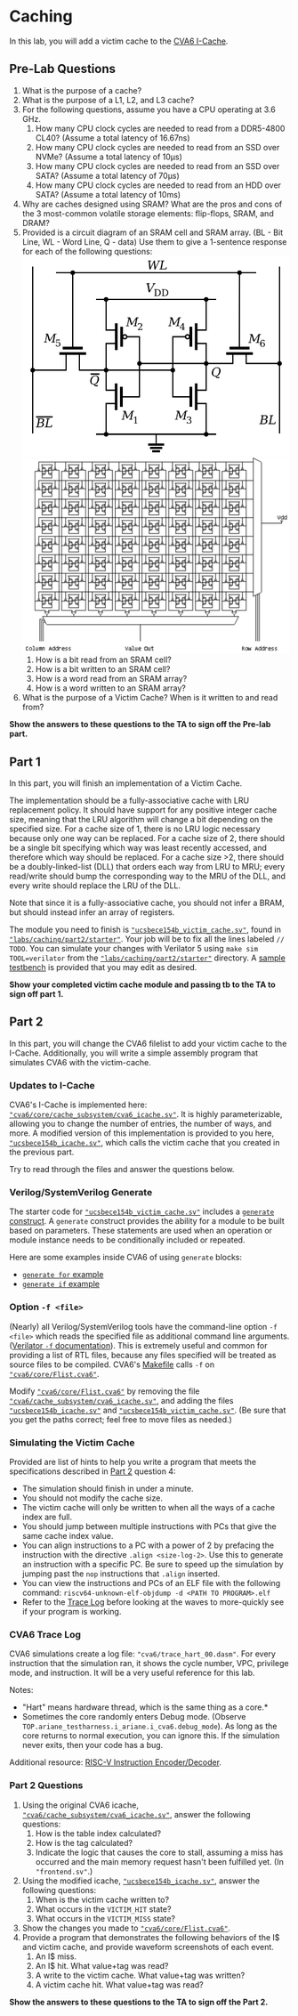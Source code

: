 
# Caching

In this lab, you will add a victim cache to the [CVA6 I-Cache](https://github.com/openhwgroup/cva6/blob/3d2ff00b1c958bbccab9189a00cbebeda84e067b/core/cache_subsystem/cva6_icache.sv).

## Pre-Lab Questions

1. What is the purpose of a cache?
2. What is the purpose of a L1, L2, and L3 cache?
3. For the following questions, assume you have a CPU operating at 3.6 GHz.
    1. How many CPU clock cycles are needed to read from a DDR5-4800 CL40? (Assume a total latency of 16.67ns)
    2. How many CPU clock cycles are needed to read from an SSD over NVMe? (Assume a total latency of 10&mu;s)
    3. How many CPU clock cycles are needed to read from an SSD over SATA? (Assume a total latency of 70&mu;s)
    4. How many CPU clock cycles are needed to read from an HDD over SATA? (Assume a total latency of 10ms)
4. Why are caches designed using SRAM? What are the pros and cons of the 3 most-common volatile storage elements: flip-flops, SRAM, and DRAM?
5. Provided is a circuit diagram of an SRAM cell and SRAM array. (BL - Bit Line, WL - Word Line, Q - data) Use them to give a 1-sentence response for each of the following questions:
    [![SRAM Cell 6T](./caching/figures/SRAM_Cell_6T.svg)](https://en.wikipedia.org/wiki/Static_random-access_memory)
    [![SRAM Array](./caching/figures/SRAM_Array.png)](http://www.barth-dev.de/knowledge-corner/digital-design/memory-array-architectures/)
    1. How is a bit read from an SRAM cell?
    2. How is a bit written to an SRAM cell?
    3. How is a word read from an SRAM array?
    4. How is a word written to an SRAM array?
6. What is the purpose of a Victim Cache? When is it written to and read from?

**Show the answers to these questions to the TA to sign off the Pre-lab part.**

## Part 1

In this part, you will finish an implementation of a Victim Cache.

The implementation should be a fully-associative cache with LRU replacement policy. It should have support for any positive integer cache size, meaning that the LRU algorithm will change a bit depending on the specified size. For a cache size of 1, there is no LRU logic necessary because only one way can be replaced. For a cache size of 2, there should be a single bit specifying which way was least recently accessed, and therefore which way should be replaced. For a cache size >2, there should be a doubly-linked-list (DLL) that orders each way from LRU to MRU; every read/write should bump the corresponding way to the MRU of the DLL, and every write should replace the LRU of the DLL.

Note that since it is a fully-associative cache, you should not infer a BRAM, but should instead infer an array of registers.

The module you need to finish is [`"ucsbece154b_victim_cache.sv"`](./caching/part2/starter/ucsbece154b_victim_cache.sv), found in [`"labs/caching/part2/starter"`](./caching/part2/starter/). Your job will be to fix all the lines labeled `// TODO`. You can simulate your changes with Verilator 5 using `make sim TOOL=verilator` from the [`"labs/caching/part2/starter"`](./caching/part2/starter/) directory. A [sample testbench](./caching/part2/starter/tb/victim_cache_tb.sv) is provided that you may edit as desired.

**Show your completed victim cache module and passing tb to the TA to sign off part 1.**

## Part 2

In this part, you will change the CVA6 filelist to add your victim cache to the I-Cache. Additionally, you will write a simple assembly program that simulates CVA6 with the victim-cache.

### Updates to I-Cache

CVA6's I-Cache is implemented here: [`"cva6/core/cache_subsystem/cva6_icache.sv"`](https://github.com/openhwgroup/cva6/blob/3d2ff00b1c958bbccab9189a00cbebeda84e067b/core/cache_subsystem/cva6_icache.sv). It is highly parameterizable, allowing you to change the number of entries, the number of ways, and more. A modified version of this implementation is provided to you here, [`"ucsbece154b_icache.sv"`](./caching/part2/ucsbece154b_icache.sv), which calls the victim cache that you created in the previous part.

Try to read through the files and answer the questions below.

### Verilog/SystemVerilog Generate

The starter code for [`"ucsbece154b_victim_cache.sv"`](./caching/part2/starter/ucsbece154b_victim_cache.sv) includes a [`generate` construct](https://www.chipverify.com/verilog/verilog-generate-block). A `generate` construct provides the ability for a module to be built based on parameters. These statements are used when an operation or module instance needs to be conditionally included or repeated.

Here are some examples inside CVA6 of using `generate` blocks:

* [`generate for` example](https://github.com/openhwgroup/cva6/blob/3d2ff00b1c958bbccab9189a00cbebeda84e067b/core/alu.sv#L60)
* [`generate if` example](https://github.com/openhwgroup/cva6/blob/3d2ff00b1c958bbccab9189a00cbebeda84e067b/core/cva6.sv#L1456C3-L1456C57)

### Option `-f <file>`

(Nearly) all Verilog/SystemVerilog tools have the command-line option `-f <file>` which reads the specified file as additional command line arguments. ([Verilator `-f` documentation](https://veripool.org/guide/latest/exe_verilator.html#cmdoption-0)). This is extremely useful and common for providing a list of RTL files, because any files specified will be treated as source files to be compiled. CVA6's [Makefile](https://github.com/openhwgroup/cva6/blob/3d2ff00b1c958bbccab9189a00cbebeda84e067b/Makefile#L644) calls `-f` on [`"cva6/core/Flist.cva6"`](https://github.com/openhwgroup/cva6/blob/3d2ff00b1c958bbccab9189a00cbebeda84e067b/core/Flist.cva6).

Modify [`"cva6/core/Flist.cva6"`](https://github.com/openhwgroup/cva6/blob/3d2ff00b1c958bbccab9189a00cbebeda84e067b/core/Flist.cva6) by removing the file [`"cva6/cache_subsystem/cva6_icache.sv"`](https://github.com/openhwgroup/cva6/blob/3d2ff00b1c958bbccab9189a00cbebeda84e067b/core/cache_subsystem/cva6_icache.sv), and adding the files [`"ucsbece154b_icache.sv"`](./caching/part2/ucsbece154b_icache.sv) and [`"ucsbece154b_victim_cache.sv"`](./caching/part2/starter/ucsbece154b_victim_cache.sv). (Be sure that you get the paths correct; feel free to move files as needed.)

### Simulating the Victim Cache

Provided are list of hints to help you write a program that meets the specifications described in [Part 2](#part-2-questions) question 4:

* The simulation should finish in under a minute.
* You should not modify the cache size.
* The victim cache will only be written to when all the ways of a cache index are full.
* You should jump between multiple instructions with PCs that give the same cache index value.
* You can align instructions to a PC with a power of 2 by prefacing the instruction with the directive `.align <size-log-2>`. Use this to generate an instruction with a specific PC. Be sure to speed up the simulation by jumping past the `nop` instructions that `.align` inserted.
* You can view the instructions and PCs of an ELF file with the following command: `riscv64-unknown-elf-objdump -d <PATH TO PROGRAM>.elf`
* Refer to the [Trace Log](#cva6-trace-log) before looking at the waves to more-quickly see if your program is working.

### CVA6 Trace Log

CVA6 simulations create a log file: `"cva6/trace_hart_00.dasm"`. For every instruction that the simulation ran, it shows the cycle number, VPC, privilege mode, and instruction. It will be a very useful reference for this lab.

Notes:

* "Hart" means hardware thread, which is the same thing as a core.*
* Sometimes the core randomly enters Debug mode. (Observe `TOP.ariane_testharness.i_ariane.i_cva6.debug_mode`). As long as the core returns to normal execution, you can ignore this. If the simulation never exits, then your code has a bug.

Additional resource: [RISC-V Instruction Encoder/Decoder](https://luplab.gitlab.io/rvcodecjs/).

### Part 2 Questions

1. Using the original CVA6 icache, [`"cva6/cache_subsystem/cva6_icache.sv"`](https://github.com/openhwgroup/cva6/blob/3d2ff00b1c958bbccab9189a00cbebeda84e067b/core/cache_subsystem/cva6_icache.sv), answer the following questions:
    1. How is the table index calculated?
    2. How is the tag calculated?
    3. Indicate the logic that causes the core to stall, assuming a miss has occurred and the main memory request hasn't been fulfilled yet. (In `"frontend.sv"`.)
2. Using the modified icache, [`"ucsbece154b_icache.sv"`](./caching/part2/ucsbece154b_icache.sv), answer the following questions:
    1. When is the victim cache written to?
    2. What occurs in the `VICTIM_HIT` state?
    3. What occurs in the `VICTIM_MISS` state?
3. Show the changes you made to [`"cva6/core/Flist.cva6"`](https://github.com/openhwgroup/cva6/blob/3d2ff00b1c958bbccab9189a00cbebeda84e067b/core/Flist.cva6).
4. Provide a program that demonstrates the following behaviors of the I$ and victim cache, and provide waveform screenshots of each event.
    1. An I$ miss.
    2. An I$ hit. What value+tag was read?
    3. A write to the victim cache. What value+tag was written?
    4. A victim cache hit. What value+tag was read?

**Show the answers to these questions to the TA to sign off the Part 2.**
